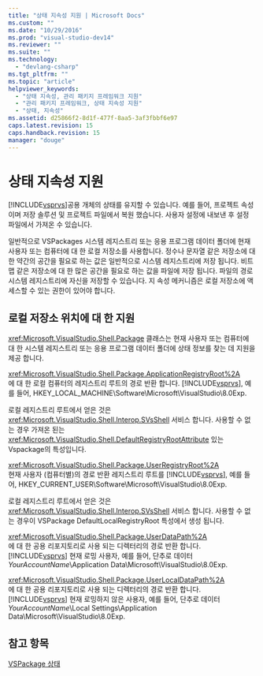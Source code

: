 ```yaml
---
title: "상태 지속성 지원 | Microsoft Docs"
ms.custom: ""
ms.date: "10/29/2016"
ms.prod: "visual-studio-dev14"
ms.reviewer: ""
ms.suite: ""
ms.technology: 
  - "devlang-csharp"
ms.tgt_pltfrm: ""
ms.topic: "article"
helpviewer_keywords: 
  - "상태 지속성, 관리 패키지 프레임워크 지원"
  - "관리 패키지 프레임워크, 상태 지속성 지원"
  - "상태, 지속성"
ms.assetid: d25866f2-8d1f-477f-8aa5-3af3fbbf6e97
caps.latest.revision: 15
caps.handback.revision: 15
manager: "douge"
---
```

# 상태 지속성 지원
[!INCLUDE[vsprvs](../code-quality/includes/vsprvs_md.md)]공용 개체의 상태를 유지할 수 있습니다.  예를 들어, 프로젝트 속성 이며 저장 솔루션 및 프로젝트 파일에서 복원 했습니다.  사용자 설정에 내보낸 후 설정 파일에서 가져온 수 있습니다.  
  
 일반적으로 VSPackages 시스템 레지스트리 또는 응용 프로그램 데이터 폴더에 현재 사용자 또는 컴퓨터에 대 한 로컬 저장소를 사용합니다.  정수나 문자열 같은 저장소에 대 한 약간의 공간을 필요로 하는 값은 일반적으로 시스템 레지스트리에 저장 됩니다.  비트맵 같은 저장소에 대 한 많은 공간을 필요로 하는 값을 파일에 저장 됩니다.  파일의 경로 시스템 레지스트리에 자신을 저장할 수 있습니다.  지 속성 메커니즘은 로컬 저장소에 액세스할 수 있는 권한이 있어야 합니다.  
  
## 로컬 저장소 위치에 대 한 지원  
 <xref:Microsoft.VisualStudio.Shell.Package> 클래스는 현재 사용자 또는 컴퓨터에 대 한 시스템 레지스트리 또는 응용 프로그램 데이터 폴더에 상태 정보를 찾는 데 지원을 제공 합니다.  
  
 <xref:Microsoft.VisualStudio.Shell.Package.ApplicationRegistryRoot%2A>  
 에 대 한 로컬 컴퓨터의 레지스트리 루트의 경로 반환 합니다. [!INCLUDE[vsprvs](../code-quality/includes/vsprvs_md.md)], 예를 들어, HKEY\_LOCAL\_MACHINE\\Software\\Microsoft\\VisualStudio\\8.0Exp.  
  
 로컬 레지스트리 루트에서 얻은 것은 <xref:Microsoft.VisualStudio.Shell.Interop.SVsShell> 서비스 합니다.  사용할 수 없는 경우 가져온 된는 <xref:Microsoft.VisualStudio.Shell.DefaultRegistryRootAttribute> 있는 Vspackage의 특성입니다.  
  
 <xref:Microsoft.VisualStudio.Shell.Package.UserRegistryRoot%2A>  
 현재 사용자 \(컴퓨터별\)의 경로 반환 레지스트리 루트를 [!INCLUDE[vsprvs](../code-quality/includes/vsprvs_md.md)], 예를 들어, HKEY\_CURRENT\_USER\\Software\\Microsoft\\VisualStudio\\8.0Exp.  
  
 로컬 레지스트리 루트에서 얻은 것은 <xref:Microsoft.VisualStudio.Shell.Interop.SVsShell> 서비스 합니다.  사용할 수 없는 경우이 VSPackage DefaultLocalRegistryRoot 특성에서 생성 됩니다.  
  
 <xref:Microsoft.VisualStudio.Shell.Package.UserDataPath%2A>  
 에 대 한 공용 리포지토리로 사용 되는 디렉터리의 경로 반환 합니다. [!INCLUDE[vsprvs](../code-quality/includes/vsprvs_md.md)] 현재 로밍 사용자, 예를 들어, 단추로 데이터*YourAccountName*\\Application Data\\Microsoft\\VisualStudio\\8.0Exp.  
  
 <xref:Microsoft.VisualStudio.Shell.Package.UserLocalDataPath%2A>  
 에 대 한 공용 리포지토리로 사용 되는 디렉터리의 경로 반환 합니다. [!INCLUDE[vsprvs](../code-quality/includes/vsprvs_md.md)] 현재 로밍하지 않은 사용자, 예를 들어, 단추로 데이터*YourAccountName*\\Local Settings\\Application Data\\Microsoft\\VisualStudio\\8.0Exp.  
  
## 참고 항목  
 [VSPackage 상태](../misc/vspackage-state.md)